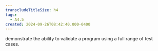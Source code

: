 ```yaml
---
transcludeTitleSize: h4
tags:
  - A4.5
created: 2024-09-26T08:42:40.000-0400
---
```

demonstrate the ability to validate a program using a full range of test cases.